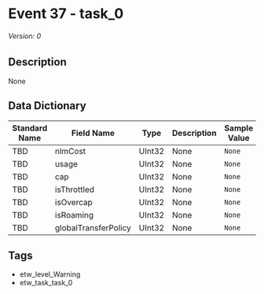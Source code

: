 # Event 37 - task_0
###### Version: 0

## Description
None

## Data Dictionary
|Standard Name|Field Name|Type|Description|Sample Value|
|---|---|---|---|---|
|TBD|nlmCost|UInt32|None|`None`|
|TBD|usage|UInt32|None|`None`|
|TBD|cap|UInt32|None|`None`|
|TBD|isThrottled|UInt32|None|`None`|
|TBD|isOvercap|UInt32|None|`None`|
|TBD|isRoaming|UInt32|None|`None`|
|TBD|globalTransferPolicy|UInt32|None|`None`|

## Tags
* etw_level_Warning
* etw_task_task_0